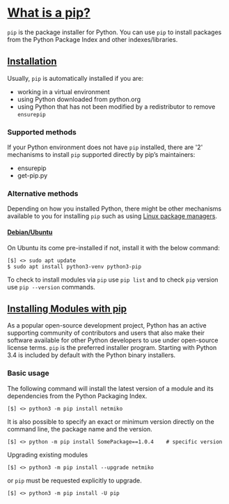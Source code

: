 # [What is a pip?](https://pypi.org/project/pip/)

`pip` is the package installer for Python. You can use `pip` to install packages from the Python Package Index and other indexes/libraries.

## [Installation](https://pip.pypa.io/en/stable/installation/)

Usually, `pip` is automatically installed if you are:

- working in a virtual environment
- using Python downloaded from python.org
- using Python that has not been modified by a redistributor to remove `ensurepip`

### Supported methods

If your Python environment does not have `pip` installed, there are '2' mechanisms to install `pip` supported directly by pip’s maintainers:

- ensurepip
- get-pip.py

### Alternative methods

Depending on how you installed Python, there might be other mechanisms available to you for installing `pip` such as using [Linux package managers](https://packaging.python.org/en/latest/guides/installing-using-linux-tools/#installing-pip-setuptools-wheel-with-linux-package-managers).

#### [Debian/Ubuntu](https://packaging.python.org/en/latest/guides/installing-using-linux-tools/#id7)

On Ubuntu its come pre-installed if not, install it with the below command:

```shell
[$] <> sudo apt update
$ sudo apt install python3-venv python3-pip
```

To check to install modules via `pip` use `pip list` and to check `pip` version use `pip --version` commands.

## [Installing Modules with pip](https://docs.python.org/3.8/installing/index.html)

As a popular open-source development project, Python has an active supporting community of contributors and users that also make their software available for other Python developers to use under open-source license terms. `pip` is the preferred installer program. Starting with Python 3.4 is included by default with the Python binary installers.

### Basic usage

The following command will install the latest version of a module and its dependencies from the Python Packaging Index.

```shell
[$] <> python3 -m pip install netmiko
```

It is also possible to specify an exact or minimum version directly on the command line, the package name and the version.

```shell
[$] <> python -m pip install SomePackage==1.0.4    # specific version
```

Upgrading existing modules

```shell
[$] <> python3 -m pip install --upgrade netmiko
```

or `pip` must be requested explicitly to upgrade.

```shell
[$] <> python3 -m pip install -U pip
```
